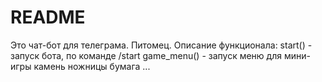 # README
Это чат-бот для телеграма.
Питомец.
Описание функционала:
start() - запуск бота, по команде /start
game_menu() - запуск меню для мини-игры камень ножницы бумага
...

